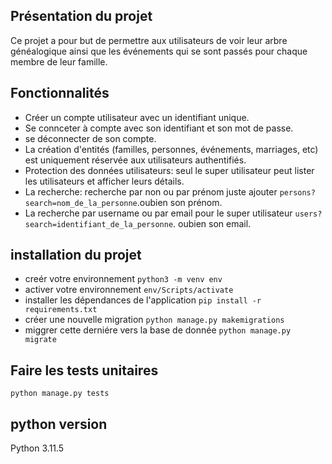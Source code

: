 ## Présentation du projet

Ce projet a pour but de permettre aux utilisateurs de voir leur arbre généalogique ainsi que les événements qui se sont passés pour
chaque membre de leur famille.

## Fonctionnalités

- Créer un compte utilisateur avec un identifiant unique.
- Se connceter à compte avec son identifiant et son mot de passe.
- se déconnecter de son compte.
- La création d'entités (familles, personnes, événements, marriages, etc) est uniquement réservée aux utilisateurs authentifiés.
- Protection des données utilisateurs: seul le super utilisateur peut lister les utilisateurs et afficher leurs détails.
- La recherche: recherche par non ou par prénom juste ajouter `persons?search=nom_de_la_personne`.oubien son prénom.
- La recherche par username ou par email pour le super utilisateur `users?search=identifiant_de_la_personne`. oubien son email.

## installation du projet

- creér votre environnement `python3 -m venv env `
- activer votre environnement `env/Scripts/activate `
- installer les dépendances de l'application `pip install -r requirements.txt `
- créer une nouvelle migration `python manage.py makemigrations `
- miggrer cette derniére vers la base de donnée `python manage.py migrate `

## Faire les tests unitaires

`python manage.py tests `

## python version

Python 3.11.5
